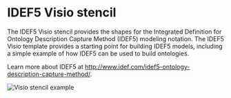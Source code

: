 # IDEF5 Visio stencil
The IDEF5 Visio stencil provides the shapes for the Integrated Definition for Ontology Description Capture Method (IDEF5) modeling notation. The IDEF5 Visio template provides a starting point for building IDEF5 models, including a simple example of how IDEF5 can be used to build ontologies.

Learn more about IDEF5 at http://www.idef.com/idef5-ontology-description-capture-method/.

![Visio stencil example](https://preview.ibb.co/n2LvA0/IDEF5-Sample.png)
